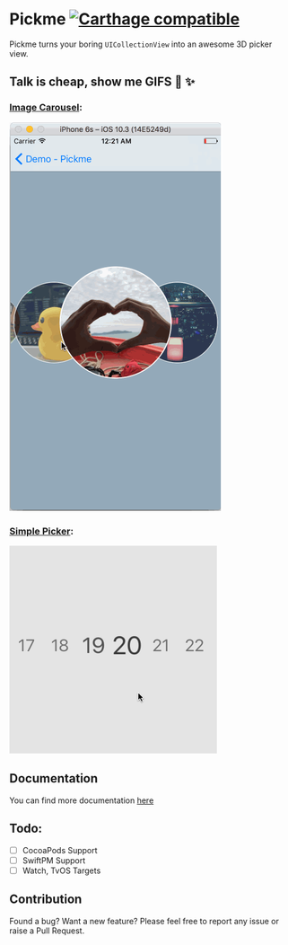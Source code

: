 # Pickme [![Carthage compatible](https://img.shields.io/badge/Carthage-compatible-4BC51D.svg?style=flat)](https://github.com/Carthage/Carthage)
Pickme turns your boring `UICollectionView` into an awesome 3D picker view.

## Talk is cheap, show me GIFS 💫 ✨

### [Image Carousel](Example/Sources/CarouselViewController.swift):
![Image Carousel](Documentation/gifs/image_carousel.gif)

### [Simple Picker](Example/Sources/SimplePickerViewController.swift):
![Simple Picker](Documentation/gifs/simple_picker.gif)

## Documentation
You can find more documentation [here](/Documentation/api.md)

## Todo:
- [ ] CocoaPods Support
- [ ] SwiftPM Support
- [ ] Watch, TvOS Targets

## Contribution
Found a bug? Want a new feature? Please feel free to report any issue or raise a Pull Request.
